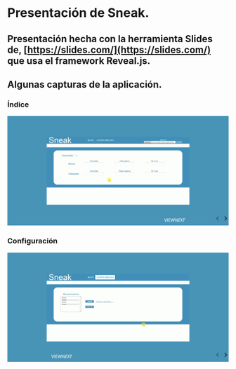 # Presentación de Sneak.
## Presentación hecha con la herramienta Slides de, [https://slides.com/](https://slides.com/) que usa el framework Reveal.js.

## Algunas capturas de la aplicación.
### Índice
![Index](Imagenes_presentacion/captura12.png)
### Configuración
![Configuración](Imagenes_presentacion/captura11.png)
